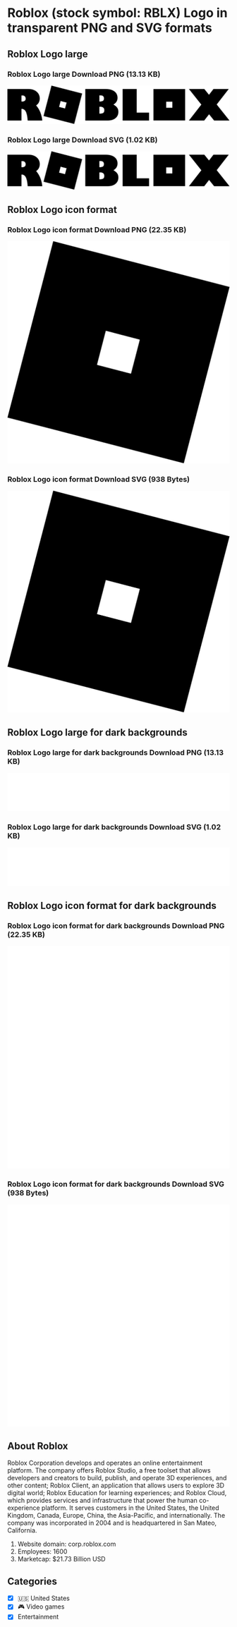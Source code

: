 # Roblox (stock symbol: RBLX) Logo in transparent PNG and SVG formats

## Roblox Logo large

### Roblox Logo large Download PNG (13.13 KB)

![Roblox Logo large Download PNG (13.13 KB)](/img/orig/RBLX_BIG-35d64efe.png)

### Roblox Logo large Download SVG (1.02 KB)

![Roblox Logo large Download SVG (1.02 KB)](/img/orig/RBLX_BIG-0f57043a.svg)

## Roblox Logo icon format

### Roblox Logo icon format Download PNG (22.35 KB)

![Roblox Logo icon format Download PNG (22.35 KB)](/img/orig/RBLX-3dff5fbd.png)

### Roblox Logo icon format Download SVG (938 Bytes)

![Roblox Logo icon format Download SVG (938 Bytes)](/img/orig/RBLX-06c2d0c5.svg)

## Roblox Logo large for dark backgrounds

### Roblox Logo large for dark backgrounds Download PNG (13.13 KB)

![Roblox Logo large for dark backgrounds Download PNG (13.13 KB)](/img/orig/RBLX_BIG.D-7104ee0f.png)

### Roblox Logo large for dark backgrounds Download SVG (1.02 KB)

![Roblox Logo large for dark backgrounds Download SVG (1.02 KB)](/img/orig/RBLX_BIG.D-8ac18317.svg)

## Roblox Logo icon format for dark backgrounds

### Roblox Logo icon format for dark backgrounds Download PNG (22.35 KB)

![Roblox Logo icon format for dark backgrounds Download PNG (22.35 KB)](/img/orig/RBLX.D-c637719c.png)

### Roblox Logo icon format for dark backgrounds Download SVG (938 Bytes)

![Roblox Logo icon format for dark backgrounds Download SVG (938 Bytes)](/img/orig/RBLX.D-419f89a5.svg)

## About Roblox

Roblox Corporation develops and operates an online entertainment platform. The company offers Roblox Studio, a free toolset that allows developers and creators to build, publish, and operate 3D experiences, and other content; Roblox Client, an application that allows users to explore 3D digital world; Roblox Education for learning experiences; and Roblox Cloud, which provides services and infrastructure that power the human co-experience platform. It serves customers in the United States, the United Kingdom, Canada, Europe, China, the Asia-Pacific, and internationally. The company was incorporated in 2004 and is headquartered in San Mateo, California.

1. Website domain: corp.roblox.com
2. Employees: 1600
3. Marketcap: $21.73 Billion USD


## Categories
- [x] 🇺🇸 United States
- [x] 🎮 Video games
- [x] Entertainment

